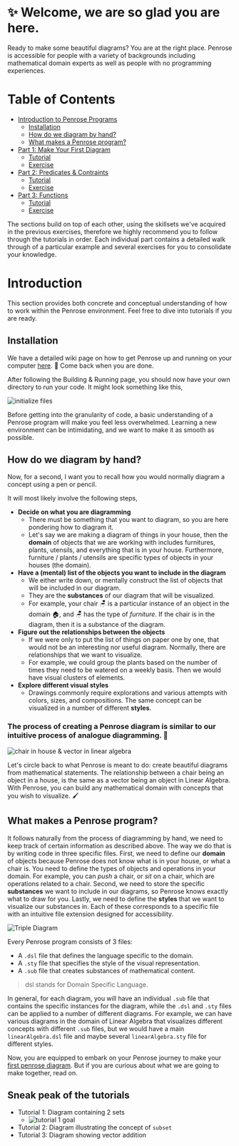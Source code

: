 # ✨ Welcome, we are so glad you are here.
Ready to make some beautiful diagrams? You are at the right place. Penrose is accessible for people with a variety of backgrounds including mathematical domain experts as well as people with no programming experiences. 

# Table of Contents
* [Introduction to Penrose Programs](https://github.com/penrose/penrose/blob/docs-edit/tutorial/tutorial.md#introduction)
   * [Installation](https://github.com/penrose/penrose/blob/docs-edit/tutorial/tutorial.md#installation)
   * [How do we diagram by hand?](https://github.com/penrose/penrose/blob/docs-edit/tutorial/tutorial.md#how-do-we-diagram-by-hand)
   * [What makes a Penrose program?](https://github.com/penrose/penrose/blob/docs-edit/tutorial/tutorial.md#what-makes-a-penrose-program)
* [Part 1: Make Your First Diagram](https://github.com/penrose/penrose/blob/docs-edit/tutorial/tutorial-p1.md)
   * [Tutorial](https://github.com/penrose/penrose/blob/docs-edit/tutorial/tutorial-p1.md#part-1-penrose-basics)
   * [Exercise](https://github.com/penrose/penrose/blob/docs-edit/tutorial/tutorial-p1.md#exercise)
* [Part 2: Predicates & Contraints](https://github.com/penrose/penrose/blob/docs-edit/tutorial/tutorial-p2.md)
   * [Tutorial](https://github.com/penrose/penrose/blob/docs-edit/tutorial/tutorial-p2.md#part-2-predicates--constraints)
   * [Exercise](https://github.com/penrose/penrose/blob/docs-edit/tutorial/tutorial-p2.md#exercise)
* [Part 3: Functions](https://github.com/penrose/penrose/blob/docs-edit/tutorial/tutorial-p3.md)
   * [Tutorial](https://github.com/penrose/penrose/blob/docs-edit/tutorial/tutorial-p3.md#part-3-functions)
   * [Exercise](https://github.com/penrose/penrose/blob/docs-edit/tutorial/tutorial-p3.md#exercises)

The sections build on top of each other, using the skillsets we've acquired in the previous exercises, therefore we highly recommend you to follow through the tutorials in order. Each individual part contains a detailed walk through of a particular example and several exercises for you to consolidate your knowledge. 

# Introduction
This section provides both concrete and conceptual understanding of how to work within the Penrose environment. Feel free to dive into tutorials if you are ready. 

## Installation
We have a detailed wiki page on how to get Penrose up and running on your computer [here](https://github.com/penrose/penrose/wiki/Building-and-running). :partying_face: Come back when you are done.

After following the Building & Running page, you should now have your own directory to run your code. It might look something like this,

![initialize files](https://github.com/penrose/penrose/blob/docs-edit/assets/tutorial/intro/initializa_file.png)

Before getting into the granularity of code, a basic understanding of a Penrose program will make you feel less overwhelmed. Learning a new environment can be intimidating, and we want to make it as smooth as possible.

## How do we diagram by hand?

Now, for a second, I want you to recall how you would normally diagram a concept using a pen or pencil. 

It will most likely involve the following steps,
* **Decide on what you are diagramming**
    * There must be something that you want to diagram, so you are here pondering how to diagram it. 
    * Let's say we are making a diagram of things in your house, then the **domain** of objects that we are working with includes furnitures, plants, utensils, and everything that is in your house. Furthermore, furniture / plants / utensils are specific types of objects in your houses (the domain). 
* **Have a (mental) list of the objects you want to include in the diagram**
    * We either write down, or mentally construct the list of objects that will be included in our diagram.
    * They are the **substances** of our diagram that will be visualized. 
    * For example, your chair :chair: is a particular instance of an object in the domain :house:, and :chair: has the type of _furniture_. If the chair is in the diagram, then it is a substance of the diagram. 
* **Figure out the relationships between the objects**
    *  If we were only to put the list of things on paper one by one, that would not be an interesting nor useful diagram. Normally, there are relationships that we want to visualize. 
    * For example, we could group the plants based on the number of times they need to be watered on a weekly basis. Then we would have visual clusters of elements.
* **Explore different visual styles**
    * Drawings commonly require explorations and various attempts with colors, sizes, and compositions. The same concept can be visualized in a number of different **styles**. 

### The process of creating a Penrose diagram is similar to our intuitive process of analogue diagramming. :tada: 

![chair in house & vector in linear algebra](https://github.com/penrose/penrose/blob/docs-edit/assets/tutorial/intro/chair-vector.jpg)

Let's circle back to what Penrose is meant to do: create beautiful diagrams from mathematical statements. The relationship between a chair being an object in a house, is the same as a vector being an object in Linear Algebra. With Penrose, you can build any mathematical domain with concepts that you wish to visualize. :paintbrush:

## What makes a Penrose program? 
It follows naturally from the process of diagramming by hand, we need to keep track of certain information as described above. The way we do that is by writing code in three specific files. First, we need to define our **domain** of objects because Penrose does not know what is in your house, or what a chair is. You need to define the types of objects and operations in your domain. For example, you can _push_ a chair, or _sit_ on a chair, which are operations related to a chair. Second, we need to store the specific **substances** we want to include in our diagrams, so Penrose knows exactly what to draw for you. Lastly, we need to define the **styles** that we want to visualize our substances in. Each of these corresponds to a specific file with an intuitive file extension designed for accessibility. 

![Triple Diagram](https://github.com/penrose/penrose/blob/docs-edit/assets/tutorial/intro/triple_helvetica.png)

Every Penrose program consists of 3 files: 
* A `.dsl`  file that defines the language specific to the domain. 
* A `.sty` file that specifies the style of the visual representation.
* A `.sub` file that creates substances of mathematical content.

> dsl stands for Domain Specific Language. 

In general, for each diagram, you will have an individual `.sub` file that contains the specific instances for the diagram, while the `.dsl` and `.sty` files can be applied to a number of different diagrams. For example, we can have various diagrams in the domain of Linear Algebra that visualizes different concepts with different `.sub` files, but we would have a main `linearAlgebra.dsl` file and maybe several `linearAlgebra.sty` file for different styles. 

Now, you are equipped to embark on your Penrose journey to make your [first penrose diagram](https://github.com/penrose/penrose/blob/docs-edit/tutorial/tutorial-p1.md). But if you are curious about what we are going to make together, read on. 

## Sneak peak of the tutorials
* Tutorial 1: Diagram containing 2 sets
  * ![tutorial 1 goal](https://github.com/penrose/penrose/raw/docs-edit/assets/tutorial/part1/2sets_nolabel.png)
* Tutorial 2: Diagram illustrating the concept of `subset`
* Tutorial 3: Diagram showing vector addition


